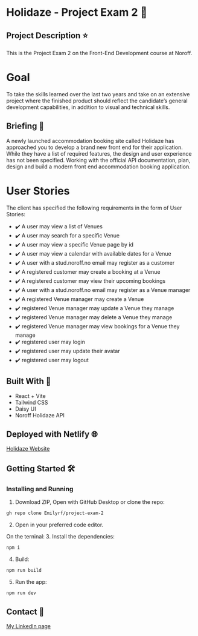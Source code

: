 # Holidaze - Project Exam 2 :hammer:

## Project Description :star:
This is the Project Exam 2 on the Front-End Development course at Noroff.

# Goal

To take the skills learned over the last two years and take on an extensive project where the finished product should reflect the candidate’s general development capabilities, in addition to visual and technical skills.

## Briefing :memo:

A newly launched accommodation booking site called Holidaze has approached you to develop a brand new front end for their application. While they have a list of required features, the design and user experience has not been specified. Working with the official API documentation, plan, design and build a modern front end accommodation booking application.

# User Stories

The client has specified the following requirements in the form of User Stories:

- :heavy_check_mark: A user may view a list of Venues
- :heavy_check_mark: A user may search for a specific Venue
- :heavy_check_mark: A user may view a specific Venue page by id
- :heavy_check_mark: A user may view a calendar with available dates for a Venue
- :heavy_check_mark: A user with a stud.noroff.no email may register as a customer
- :heavy_check_mark: A registered customer may create a booking at a Venue
- :heavy_check_mark: A registered customer may view their upcoming bookings
- :heavy_check_mark: A user with a stud.noroff.no email may register as a Venue manager
- :heavy_check_mark: A registered Venue manager may create a Venue
- :heavy_check_mark: registered Venue manager may update a Venue they manage
- :heavy_check_mark: registered Venue manager may delete a Venue they manage
- :heavy_check_mark: registered Venue manager may view bookings for a Venue they manage
- :heavy_check_mark: registered user may login
- :heavy_check_mark: registered user may update their avatar
- :heavy_check_mark: registered user may logout

## Built With :wrench:

- React + Vite
- Tailwind CSS
- Daisy UI
- Noroff Holidaze API

## Deployed with Netlify :globe_with_meridians:
[Holidaze Website](https://project-exam2-emilyrf.netlify.app/)

## Getting Started :hammer_and_wrench:

### Installing and Running

1. Download ZIP, Open with GitHub Desktop or clone the repo:

```bash
gh repo clone Emilyrf/project-exam-2
```

2. Open in your preferred code editor.

On the terninal: 
3. Install the dependencies:

```bash
npm i
```

4. Build:

```bash
npm run build
```

5. Run the app:

```bash
npm run dev
```

## Contact :speech_balloon:

[My LinkedIn page](https://www.linkedin.com/in/emily-rego-ferreira/)

